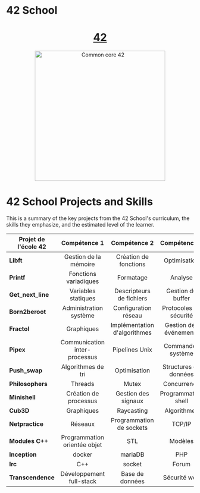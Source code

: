 # 42 School

<h1 align="center">
	<a href="https://42.fr/en/homepage/"> 42</a>
</h1>

<p align="center">
  <img src="https://42perpignan.fr/wp-content/uploads/2022/05/42-Perpignan-white500x170.png" alt="Common core 42" width="350"/>
</p>

# 42 School Projects and Skills

This is a summary of the key projects from the 42 School's curriculum, the skills they emphasize, and the estimated level of the learner.

| Projet de l'école 42 | Compétence 1 | Compétence 2 | Compétence 3 | Niveau | Note |
| --- | :---: | :---: | :---: | :---: | --- |
| **Libft** | Gestion de la mémoire | Création de fonctions | Optimisation | Débutant | 125 |
| **Printf** | Fonctions variadiques | Formatage | Analyse | Débutant | 100 |
| **Get_next_line** | Variables statiques | Descripteurs de fichiers | Gestion du buffer | Débutant | 125 |
| **Born2beroot** | Administration système | Configuration réseau | Protocoles de sécurité | Débutant | 110 |
| **Fractol** | Graphiques | Implémentation d'algorithmes | Gestion des événements | Intermédiaire | 125 |
| **Pipex** | Communication inter-processus | Pipelines Unix | Commandes système | Intermédiaire | 125 |
| **Push_swap** | Algorithmes de tri | Optimisation | Structures de données | Intermédiaire | 125 |
| **Philosophers** | Threads | Mutex | Concurrence | Intermédiaire | 100 |
| **Minishell** | Création de processus | Gestion des signaux | Programmation shell | Intermédiaire | 101 |
| **Cub3D** | Graphiques | Raycasting | Algorithmes | Intermédiaire | 125 |
| **Netpractice** | Réseaux | Programmation de sockets | TCP/IP | Intermédiaire | 100 |
| **Modules C++** | Programmation orientée objet | STL | Modèles | Senior | 100 |
| **Inception** | docker | mariaDB | PHP | Senior | 105 |
| **Irc** | C++ | socket | Forum | Senior | 100 |
| **Transcendence** | Développement full-stack | Base de données | Sécurité web | Senior |  |
